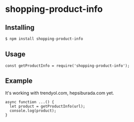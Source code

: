 # shopping-product-info

## Installing
```bash
$ npm install shopping-product-info
```

## Usage
```
const getProductInfo = require('shopping-product-info');
```

## Example
It's working with trendyol.com, hepsiburada.com yet.

```
async function ...() {
  let product = getProductInfo(url);
  console.log(product);
}
```

